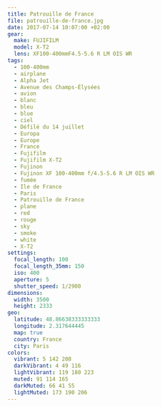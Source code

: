 ```yaml
---
title: Patrouille de France
file: patrouille-de-france.jpg
date: 2017-07-14 10:07:00 +02:00
gear:
  make: FUJIFILM
  model: X-T2
  lens: XF100-400mmF4.5-5.6 R LM OIS WR
tags:
  - 100-400mm
  - airplane
  - Alpha Jet
  - Avenue des Champs-Élysées
  - avion
  - blanc
  - bleu
  - blue
  - ciel
  - Défilé du 14 juillet
  - Europa
  - Europe
  - France
  - Fujifilm
  - Fujifilm X-T2
  - Fujinon
  - Fujinon XF 100-400mm f/4.5-5.6 R LM OIS WR
  - fumée
  - Ile de France
  - Paris
  - Patrouille de France
  - plane
  - red
  - rouge
  - sky
  - smoke
  - white
  - X-T2
settings:
  focal_length: 100
  focal_length_35mm: 150
  iso: 400
  aperture: 5
  shutter_speed: 1/2900
dimensions:
  width: 3500
  height: 2333
geo:
  latitude: 48.86638333333333
  longitude: 2.317644445
  map: true
  country: France
  city: Paris
colors:
  vibrant: 5 142 208
  darkVibrant: 4 49 116
  lightVibrant: 119 180 223
  muted: 91 114 165
  darkMuted: 66 41 55
  lightMuted: 173 190 206
---
```



